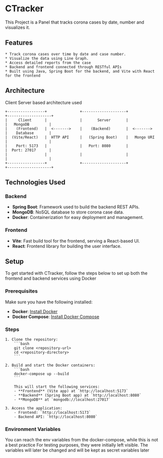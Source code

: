 # CTracker

This Project is a Panel that tracks corona cases by date, number and visualizes it.

## Features

```
* Track corona cases over time by date and case number.
* Visualize the data using Line Graph.
* Access detailed reports from the case
* Backend and frontend connected through RESTful APIs
* Built using Java, Spring Boot for the backend, and Vite with React for the frontend

```
## Architecture

Client Server based architecture used

```
+-----------------+               +--------------------+               +--------------------+
|     Client      |               |       Server       |                |   MongoDB         |
|    (Frontend)   |  <------->    |    (Backend)       |  <------->     |    Database       |
|  (Vite/React)   |  HTTP API     |   (Spring Boot)    |   Mongo URI    |                   |
|    Port: 5173   |               |   Port: 8080       |                |  Port: 27017      |
|                 |               |                    |                |                   |
+-----------------+               +--------------------+                +--------------------+

```

## Technologies Used

### Backend
- **Spring Boot**: Framework used to build the backend REST APIs.
- **MongoDB**: NoSQL database to store corona case data.
- **Docker**: Containerization for easy deployment and management.

### Frontend
- **Vite**: Fast build tool for the frontend, serving a React-based UI.
- **React**: Frontend library for building the user interface.


## Setup

To get started with CTracker, follow the steps below to set up both the frontend and backend services using Docker

### Prerequisites

Make sure you have the following installed:

- **Docker**: [Install Docker](https://docs.docker.com/get-docker/)
- **Docker Compose**: [Install Docker Compose](https://docs.docker.com/compose/install/)

### Steps 

```
1. Clone the repository:
    ```bash
    git clone <repository-url>
    cd <repository-directory>
    ```

2. Build and start the Docker containers:
    ```bash
    docker-compose up --build
    ```

    This will start the following services:
    - **Frontend** (Vite app) at `http://localhost:5173`
    - **Backend** (Spring Boot app) at `http://localhost:8080`
    - **MongoDB** at `mongodb://localhost:27017`

3. Access the application:
    - Frontend: `http://localhost:5173`
    - Backend API: `http://localhost:8080`

```

### Environment Variables

You can reach the env variables from the docker-compose, while this is not a best practice
For testing purposes, they were initially left visible. 
The variables will later be changed and will be kept as secret variables later